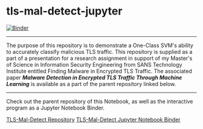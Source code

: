 # tls-mal-detect-jupyter

[![Binder](https://mybinder.org/badge_logo.svg)](https://mybinder.org/v2/gh/1computerguy/tls-mal-detect-jupyter/HEAD?filepath=anomaly-detect.ipynb)

---

The purpose of this repository is to demonstrate a One-Class SVM's ability to accurately classify malicious TLS traffic. This repository is supplied as a part of a presentation for a research assignment in support of my Master's of Science in Information Security Engineering from SANS Technology Institute entitled Finding Malware in Encrypted TLS Traffic. The associated paper ***Malware Detection in Encrypted TLS Traffic Through Machine Learning*** is available as a part of the parent repository linked below.

---

Check out the parent repository of this Notebook, as well as the interactive program as a Jupyter Notebook Binder.

[TLS-Mal-Detect Repository](https://github.com/1computerguy/tls-mal-detect)
[TLS-Mal-Detect Jupyter Notebook Binder](https://notebooks.gesis.org/binder/v2/gh/1computerguy/tls-mal-detect-jupyter/HEAD?filepath=anomaly-detect.ipynb)
